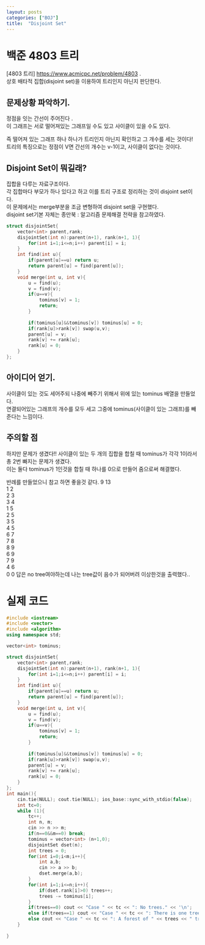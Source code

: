 ```yaml
---
layout: posts
categories: ["BOJ"]
title:  "Disjoint Set"
---
```


백준 4803 트리
===============================

[4803 트리] <https://www.acmicpc.net/problem/4803>  .     
 상호 배타적 집합(disjoint set)을 이용하여 트리인지 아닌지 판단한다.

## 문제상황 파악하기.  
정점을 잇는 간선이 주어진다 .   
이 그래프는 서로 떨어져있는 그래프일 수도 있고 사이클이 있을 수도 있다.   

즉 떨어져 있는 그래프 하나 하나가 트리인지 아닌지 확인하고 그 개수를 세는 것이다!
트리의 특징으로는 정점이 V면 간선의 개수는 v-1이고, 사이클이 없다는 것이다.

## Disjoint Set이 뭐길래?
집합을 다루는 자료구조이다.      
각 집합마다 부모가 하나 있다고 하고 이를 트리 구조로 정리하는 것이 disjoint set이다.   
이 문제에서는 merge부분을 조금 변형하여 disjoint set을 구현했다.   
disjoint set기본 자체는 종만북 : 알고리즘 문제해결 전략을 참고하였다.   
```cpp
struct disjointSet{
    vector<int> parent,rank;
    disjointSet(int n):parent(n+1), rank(n+1, 1){
        for(int i=1;i<=n;i++) parent[i] = i;
    }
    int find(int u){
        if(parent[u]==u) return u;
        return parent[u] = find(parent[u]);
    }
    void merge(int u, int v){
        u = find(u);
        v = find(v);
        if(u==v){
            tominus[v] = 1;
            return;
        }
        
        if(tominus[u]&&tominus[v]) tominus[u] = 0;
        if(rank[u]>rank[v]) swap(u,v);
        parent[u] = v;
        rank[v] += rank[u];
        rank[u] = 0;
    }
};
```

## 아이디어 얻기.  
사이클이 있는 것도 세어주되 나중에 빼주기 위해서 위에 있는 tominus 배열을 만들었다.   
연결되어있는 그래프의 개수를 모두 세고 그중에 tominus(사이클이 있는 그래프)를 빼준다는 느낌이다.   

## 주의할 점
하지만 문제가 생겼다!! 사이클이 있는 두 개의 집합을 합칠 때 tominus가 각각 1이라서 총 2번 빠지는 문제가 생겼다.   
이는 둘다 tominus가 1인것을 합칠 때 하나를 0으로 만들어 줌으로써 해결했다.   

반례를 만들었으니 참고 하면 좋을것 같다.
9 13   
1 2   
2 3   
3 4   
1 5   
2 5   
3 5   
4 5   
6 7   
7 8   
8 9    
6 9    
7 9    
4 6   
0 0
답은 no tree여야하는데 나는 tree값이 음수가 되어버려 이상한것을 출력했다..


# 실제 코드

```cpp
#include <iostream>
#include <vector>
#include <algorithm>
using namespace std;

vector<int> tominus;

struct disjointSet{
    vector<int> parent,rank;
    disjointSet(int n):parent(n+1), rank(n+1, 1){
        for(int i=1;i<=n;i++) parent[i] = i;
    }
    int find(int u){
        if(parent[u]==u) return u;
        return parent[u] = find(parent[u]);
    }
    void merge(int u, int v){
        u = find(u);
        v = find(v);
        if(u==v){
            tominus[v] = 1;
            return;
        }
        
        if(tominus[u]&&tominus[v]) tominus[u] = 0;
        if(rank[u]>rank[v]) swap(u,v);
        parent[u] = v;
        rank[v] += rank[u];
        rank[u] = 0;
    }
};
int main(){
    cin.tie(NULL); cout.tie(NULL); ios_base::sync_with_stdio(false);
    int tc=0;
    while (1){
        tc++;
        int n, m;
        cin >> n >> m;
        if(n==0&&m==0) break;
        tominus = vector<int> (n+1,0);
        disjointSet dset(n);
        int trees = 0;
        for(int i=0;i<m;i++){
            int a,b;
            cin >> a >> b;
            dset.merge(a,b);
        }
        for(int i=1;i<=n;i++){
            if(dset.rank[i]>0) trees++;
            trees -= tominus[i];
        }
        if(trees==0) cout << "Case " << tc << ": No trees." << '\n';
        else if(trees==1) cout << "Case " << tc << ": There is one tree." << '\n';
        else cout << "Case " << tc << ": A forest of " << trees << " trees." << '\n';
    }
    
}


```
